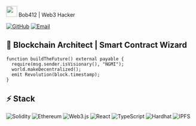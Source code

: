 <img src="https://raw.githubusercontent.com/TheDudeThatCode/TheDudeThatCode/master/Assets/Hi.gif" width="29px"> Bob412 | Web3 Hacker

[![GitHub](https://img.shields.io/badge/GitHub-100000?style=for-the-badge&logo=github&logoColor=white)](https://github.com/yourusername)
[![Email](https://img.shields.io/badge/Email-D14836?style=for-the-badge&logo=gmail&logoColor=white)](mailto:carlmellish78@gmail.com)

## 🧠 Blockchain Architect | Smart Contract Wizard

```solidity
function buildTheFuture() external payable {
  require(msg.sender.isVisionary(), "NGMI");
  world.makeDecentralized();
  emit Revolution(block.timestamp);
}
```

## ⚡ Stack

![Solidity](https://img.shields.io/badge/Solidity-363636?style=for-the-badge&logo=solidity&logoColor=white)
![Ethereum](https://img.shields.io/badge/Ethereum-3C3C3D?style=for-the-badge&logo=Ethereum&logoColor=white)
![Web3.js](https://img.shields.io/badge/Web3.js-F16822?style=for-the-badge&logo=web3.js&logoColor=white)
![React](https://img.shields.io/badge/React-20232A?style=for-the-badge&logo=react&logoColor=61DAFB)
![TypeScript](https://img.shields.io/badge/TypeScript-007ACC?style=for-the-badge&logo=typescript&logoColor=white)
![Hardhat](https://img.shields.io/badge/Hardhat-F7DF1E?style=for-the-badge&logo=hardhat&logoColor=black)
![IPFS](https://img.shields.io/badge/IPFS-65C2CB?style=for-the-badge&logo=ipfs&logoColor=white)


